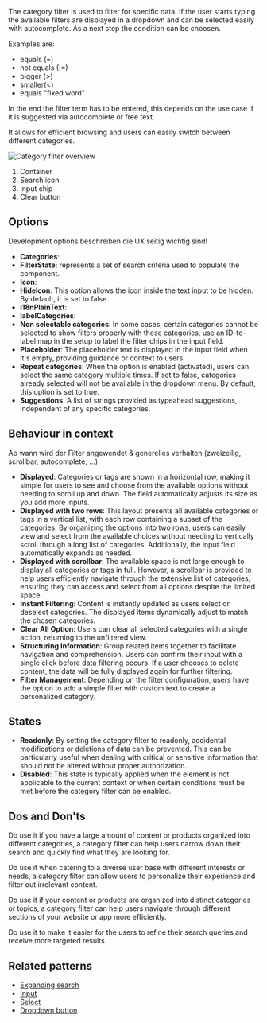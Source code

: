 The category filter is used to filter for specific data. If the user starts typing the available filters are displayed in a dropdown and can be selected easily with autocomplete. As a next step the condition can be choosen.

Examples are:
  * equals (=)
  * not equals (!=)
  * bigger (>)
  * smaller(<) 
  * equals "fixed word"

In the end the filter term has to be entered, this depends on the use case if it is suggested via autocomplete or free text.

It allows for efficient browsing and users can easily switch between different categories.

![Category filter overview](https://www.figma.com/file/wEptRgAezDU1z80Cn3eZ0o/iX-Pattern-Illustrations?type=design&node-id=1799%3A38402&mode=design&t=hgAA8GogE70JbHHy-1)
1. Container 
2. Search icon 
3. Input chip 
4. Clear button  

## Options
Development options beschreiben die UX seitig wichtig sind!

- **Categories**: 
- **FilterState**: represents a set of search criteria used to populate the component. 
- **Icon**: 
- **Hidelcon**: This option allows the icon inside the text input to be hidden. By default, it is set to false. 
- **i18nPlainText**:
- **labelCategories**:
- **Non selectable categories**: In some cases, certain categories cannot be selected to show filters properly with these categories, use an ID-to-label map in the setup to label the filter chips in the input field. 
- **Placeholder**: The placeholder text is displayed in the input field when it's empty, providing guidance or context to users. 
- **Repeat categories**: When the option is enabled (activated), users can select the same category multiple times. If set to false, categories already selected will not be available in the dropdown menu. By default, this option is set to true. 
- **Suggestions**: A list of strings provided as typeahead suggestions, independent of any specific categories.


## Behaviour in context
Ab wann wird der Filter angewendet & generelles verhalten (zweizeilig, scrollbar, autocomplete, ...)


- **Displayed**: Categories or tags are shown in a horizontal row, making it simple for users to see and choose from the available options without needing to scroll up and down. The field automatically adjusts its size as you add more inputs. 
- **Displayed with two rows**: This layout presents all available categories or tags in a vertical list, with each row containing a subset of the categories. By organizing the options into two rows, users can easily view and select from the available choices without needing to vertically scroll through a long list of categories. Additionally, the input field automatically expands as needed. 
- **Displayed with scrollbar**: The available space is not large enough to display all categories or tags in full. However, a scrollbar is provided to help users efficiently navigate through the extensive list of categories, ensuring they can access and select from all options despite the limited space. 
- **Instant Filtering**: Content is instantly updated as users select or deselect categories. The displayed items dynamically adjust to match the chosen categories. 
- **Clear All Option**: Users can clear all selected categories with a single action, returning to the unfiltered view. 
- **Structuring Information**: Group related items together to facilitate navigation and comprehension. Users can confirm their input with a single click before data filtering occurs. If a user chooses to delete content, the data will be fully displayed again for further filtering. 
- **Filter Management**: Depending on the filter configuration, users have the option to add a simple filter with custom text to create a personalized category. 


## States

- **Readonly**: By setting the category filter to readonly, accidental modifications or deletions of data can be prevented. This can be particularly useful when dealing with critical or sensitive information that should not be altered without proper authorization. 
- **Disabled**: This state is typically applied when the element is not applicable to the current context or when certain conditions must be met before the category filter can be enabled.  

## Dos and Don'ts

Do use it if you have a large amount of content or products organized into different categories, a category filter can help users narrow down their search and quickly find what they are looking for. 

Do use it when catering to a diverse user base with different interests or needs, a category filter can allow users to personalize their experience and filter out irrelevant content.

Do use it if your content or products are organized into distinct categories or topics, a category filter can help users navigate through different sections of your website or app more efficiently.

Do use it to make it easier for the users to refine their search queries and receive more targeted results.


## Related patterns

- [Expanding search](expanding-search.md)
- [Input](input.md)
- [Select](select.md)
- [Dropdown button](./buttons/_dropdown-button_styleguide.md)
